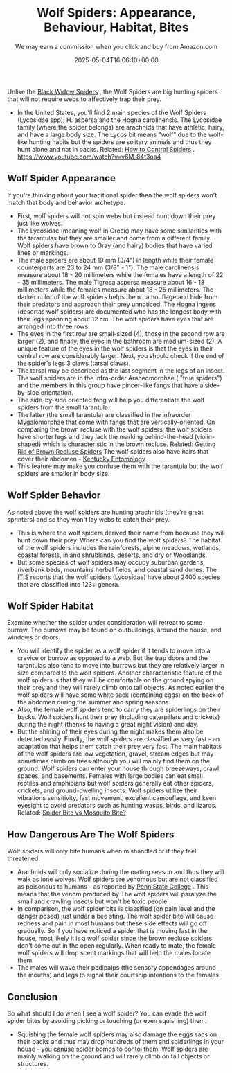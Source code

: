 ﻿---
author: We may earn a commission when you click and buy from Amazon.com
layout: post
title: 'Wolf Spiders: Appearance, Behaviour, Habitat, Bites'
date: '2025-05-04T16:06:10+00:00'
categories:
- Guide
- Spiders
tags: []
slug: /wolf-spiders/
lastmod: 2025-05-07T12:21:29+03:00
---

Unlike the
[Black Widow Spiders](https://pestpolicy.com/black-widow-spiders/)
, the Wolf Spiders are big hunting spiders that will not require webs to affectively trap their prey.
- In the United States, you’ll find 2 main species of the Wolf Spiders (Lycosidae spp); H. aspersa and the Hogna carolinensis.
The Lycosidae family (where the spider belongs) are arachnids that have athletic, hairy, and have a large body size.
The Lycos bit means "wolf" due to the wolf-like hunting habits but the spiders are solitary animals and thus they hunt alone and not in packs.
Related:
[How to Control Spiders](https://pestpolicy.com/how-to-get-rid-of-spiders/)
.
https://www.youtube.com/watch?v=v6M_84t3oa4
## Wolf Spider Appearance
If you're thinking about your traditional spider then the wolf spiders won't match that body and behavior archetype.
- First, wolf spiders will not spin webs but instead hunt down their prey just like wolves.
- The Lycosidae (meaning wolf in Greek) may have some similarities with the tarantulas but they are smaller and come from a different family.
Wolf spiders have brown to Gray (and hairy) bodies that have varied lines or markings.
- The male spiders are about 19 mm (3/4") in length while their female counterparts are 23 to 24 mm (3/8" - 1").
The male carolinensis measure about 18 - 20 millimeters while the females have a length of 22 - 35 millimeters.
The male Tigrosa aspersa measure about 16 - 18 millimeters while the females measure about 18 - 25 millimeters.
The darker color of the wolf spiders helps them camouflage and hide from their predators and approach their prey unnoticed.
The Hogna ingens (desertas wolf spiders) are documented who has the longest body with their legs spanning about 12 cm.
The wolf spiders have eyes that are arranged into three rows.
- The eyes in the first row are small-sized (4), those in the second row are larger (2), and finally, the eyes in the bathroom are medium-sized (2).
A unique feature of the eyes in the wolf spiders is that the eyes in their central row are considerably larger.
Next, you should check if the end of the spider's legs 3 claws (tarsal claws).
- The tarsal may be described as the last segment in the legs of an insect.
The wolf spiders are in the infra-order Araneomorphae ( "true spiders") and the members in this group have pincer-like fangs that have a side-by-side orientation.
- The side-by-side oriented fang will help you differentiate the wolf spiders from the small tarantula.
- The latter (the small tarantula) are classified in the infraorder Mygalomorphae that come with fangs that are vertically-oriented.
On comparing the brown recluse with the wolf spiders; the wolf spiders have shorter legs and they lack the marking behind-the-head (violin-shaped) which is characteristic in the brown recluse.
Related:
[Getting Rid of Brown Recluse Spiders](https://pestpolicy.com/how-to-get-rid-of-brown-recluse-spiders/)
The wolf spiders also have hairs that cover their abdomen -
[Kentucky Entomology](https://www.uky.edu/Ag/CritterFiles/casefile/spiders/wolf/wolf.htm)
.
- This feature may make you confuse them with the tarantula but the wolf spiders are smaller in body size.
## Wolf Spider Behavior
As noted above the wolf spiders are hunting arachnids (they’re great sprinters) and so they won't lay webs to catch their prey.
- This is where the wolf spiders derived their name from because they will hunt down their prey.
Where can you find the wolf spiders? The habitat of the wolf spiders includes the rainforests, alpine meadows, wetlands, coastal forests, inland shrublands, deserts, and dry or Woodlands.
- But some species of wolf spiders may occupy suburban gardens, riverbank beds, mountains herbal fields, and coastal sand dunes.
The
[ITIS](https://www.itis.gov/servlet/SingleRpt/SingleRpt?search_topic=TSN&search_value=847731)
reports that the wolf spiders (Lycosidae) have about 2400 species that are classified into 123+ genera.
## Wolf Spider Habitat
Examine whether the spider under consideration will retreat to some burrow. The burrows may be found on outbuildings, around the house, and windows or doors.
- You will identify the spider as a wolf spider if it tends to move into a crevice or burrow as opposed to a web.
But the trap doors and the tarantulas also tend to move into burrows but they are relatively larger in size compared to the wolf spiders.
Another characteristic feature of the wolf spiders is that they will be comfortable on the ground spying on their prey and they will rarely climb onto tall objects.
As noted earlier the wolf spiders will have some white sack (containing eggs) on the back of the abdomen during the summer and spring seasons.
- Also, the female wolf spiders tend to carry they are spiderlings on their backs.
Wolf spiders hunt their prey (including caterpillars and crickets) during the night (thanks to having a great night vision) and day.
- But the shining of their eyes during the night makes them also be detected easily.
Finally, the wolf spiders are classified as very fast - an adaptation that helps them catch their prey very fast.
The main habitats of the wolf spiders are low vegetation, gravel, stream edges but may sometimes climb on trees although you will mainly find them on the ground.
Wolf spiders can enter your house through breezeways, crawl spaces, and basements.
Females with large bodies can eat small reptiles and amphibians but wolf spiders generally eat other spiders, crickets, and ground-dwelling insects.
Wolf spiders utilize their vibrations sensitivity, fast movement, excellent camouflage, and keen eyesight to avoid predators such as hunting wasps, birds, and lizards.
Related:
[Spider Bite vs Mosquito Bite?](https://pestpolicy.com/spider-bite-vs-mosquito-bite/)
## How Dangerous Are The Wolf Spiders
Wolf spiders will only bite humans when mishandled or if they feel threatened.
- Arachnids will only socialize during the mating season and thus they will walk as lone wolves.
Wolf spiders are venomous but are not classified as poisonous to humans - as reported by
[Penn State College](http://ento.psu.edu/extension/factsheets/wolf-spiders)
.
This means that the venom produced by The wolf spiders will paralyze the small and crawling insects but won't be toxic people.
- In comparison, the wolf spider bite is classified (on pain level and the danger posed) just under a bee sting.
The wolf spider bite will cause redness and pain in most humans but these side effects will go off gradually.
So if you have noticed a spider that is moving fast in the house, most likely it is a wolf spider since the brown recluse spiders don't come out in the open regularly.
When ready to mate, the female wolf spiders will drop scent markings that will help the males locate them.
- The males will wave their pedipalps (the sensory appendages around the mouths) and legs to signal their courtship intentions to the females.
## Conclusion
So what should I do when I see a wolf spider? You can evade the wolf spider bites by avoiding picking or touching (or even squishing) them.
- Squishing the female wolf spiders may also damage the eggs sacs on their backs and thus may drop hundreds of them and spiderlings in your house - you can[use spider bombs to contol them](https://pestpolicy.com/bug-bomb-for-spiders/).
Wolf spiders are mainly walking on the ground and will rarely climb on tall objects or structures.
